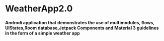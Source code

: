 # WeatherApp2.0

#### Androdi application that demonstrates the use of multimodules, flows, UIStates,Room database,Jetpack Components and  Material 3 guidelines in the form of a simple weather app 

